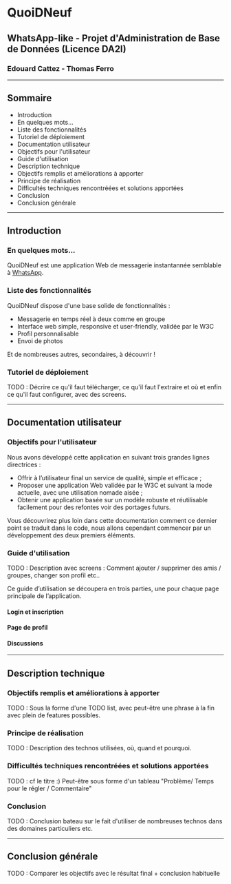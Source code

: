 # QuoiDNeuf
## WhatsApp-like - Projet d'Administration de Base de Données (Licence DA2I)
### Edouard Cattez - Thomas Ferro

---------------------

## Sommaire

- Introduction
 - En quelques mots...
 - Liste des fonctionnalités
 - Tutoriel de déploiement
- Documentation utilisateur
 - Objectifs pour l'utilisateur
 - Guide d'utilisation
- Description technique
 - Objectifs remplis et améliorations à apporter
 - Principe de réalisation
 - Difficultés techniques rencontréées et solutions apportées
 - Conclusion
- Conclusion générale

---------------------
## Introduction

### En quelques mots...

QuoiDNeuf est une application Web de messagerie instantannée semblable à [WhatsApp](www.whatsapp.com).

### Liste des fonctionnalités

QuoiDNeuf dispose d'une base solide de fonctionnalités :

- Messagerie en temps réel à deux comme en groupe
- Interface web simple, responsive et user-friendly, validée par le W3C
- Profil personnalisable
- Envoi de photos

Et de nombreuses autres, secondaires, à découvrir !

### Tutoriel de déploiement

TODO : Décrire ce qu'il faut télécharger, ce qu'il faut l'extraire et où et enfin ce qu'il faut configurer, avec des screens.

---------------------

## Documentation utilisateur

### Objectifs pour l'utilisateur

Nous avons développé cette application en suivant trois grandes lignes directrices :
- Offrir à l’utilisateur final un service de qualité, simple et efficace ;
- Proposer une application Web validée par le W3C et suivant la mode actuelle, avec une utilisation nomade aisée ;
- Obtenir une application basée sur un modèle robuste et réutilisable facilement pour des refontes voir des portages futurs.

Vous découvrirez plus loin dans cette documentation comment ce dernier point se traduit dans le code, nous allons cependant commencer par un développement des deux premiers éléments.

### Guide d'utilisation

TODO : Description avec screens : Comment ajouter / supprimer des amis / groupes, changer son profil etc..

Ce guide d’utilisation se découpera en trois parties, une pour chaque page principale de l’application.

#### Login et inscription
#### Page de profil
#### Discussions


---------------------

## Description technique

### Objectifs remplis et améliorations à apporter

TODO : Sous la forme d'une TODO list, avec peut-être une phrase à la fin avec plein de features possibles.

### Principe de réalisation

TODO : Description des technos utilisées, où, quand et pourquoi.

### Difficultés techniques rencontréées et solutions apportées

TODO : cf le titre :) Peut-être sous forme d'un tableau "Problème/ Temps pour le régler / Commentaire"

### Conclusion

TODO : Conclusion bateau sur le fait d'utiliser de nombreuses technos dans des domaines particuliers etc.

---------------------

## Conclusion générale

TODO : Comparer les objectifs avec le résultat final + conclusion habituelle
